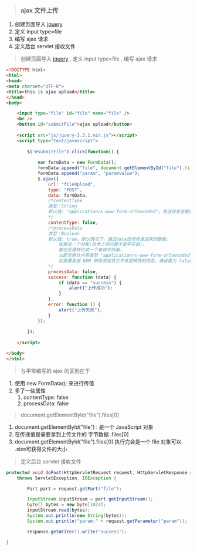> ### ajax 文件上传

1. 创建页面导入 [jquery](https://jquery.com/download/)
2. 定义 input type=file
3. 编写 ajax 请求
4. 定义后台 servlet 接收文件

> 创建页面导入 [jquery](https://jquery.com/download/) , 定义 input type=file , 编写 ajax 请求

```html
<!DOCTYPE html>
<html>
<head>
<meta charset="UTF-8">
<title>this is ajax upload</title>
</head>
<body>

	<input type="file" id="file" name="file" />
	<br />
	<button id="submitFile">ajax upload</button>
	
	<script src="js/jquery-3.3.1.min.js"></script>
	<script type="text/javascript">
		
		$("#submitFile").click(function() {
			
			var formData = new FormData();
            formData.append("file", document.getElementById("file").files[0]);   
            formData.append("param", "paramValue");   
            $.ajax({
                url: "fileUpload",
                type: "POST",
                data: formData,
                /*contentType
				类型：String
				默认值: "application/x-www-form-urlencoded"。发送信息至服务器时内容编码类型。
				*/
                contentType: false,
                /*processData
				类型：Boolean
				默认值: true。默认情况下，通过data选项传递进来的数据，
					如果是一个对象(技术上讲只要不是字符串)，
					都会处理转化成一个查询字符串，
					以配合默认内容类型 "application/x-www-form-urlencoded"。
					如果要发送 DOM 树信息或其它不希望转换的信息，请设置为 false。
				*/
                processData: false,
                success: function (data) {
                    if (data == "success") {
                        alert("上传成功");
                    }
                },
                error: function () {
                    alert("上传失败");
                }
            });
			
		});
		
	</script>

</body>
</html>
```

>  与平常编写的 ajax 的区别在于

1. 使用 new FormData(); 来进行传值
2. 多了一些属性
   1. contentType: false
   2. processData: false

> document.getElementById("file").files[0]

1. document.getElementById("file") : 是一个 JavaScript 对象
2. 在传递值是需要拿到上传文件的 字节数据 .files[0]
3. document.getElementById("file").files[0] 执行完会是一个 file 对象可以 .size可获得文件的大小

> 定义后台 servlet 接收文件

```java
protected void doPost(HttpServletRequest request, HttpServletResponse response) 
    throws ServletException, IOException {

		Part part = request.getPart("file");

		InputStream inputStream = part.getInputStream();
		byte[] bytes = new byte[1024];
		inputStream.read(bytes);
		System.out.println(new String(bytes));
		System.out.println("param:" + request.getParameter("param"));

		response.getWriter().write("success");

}
```

